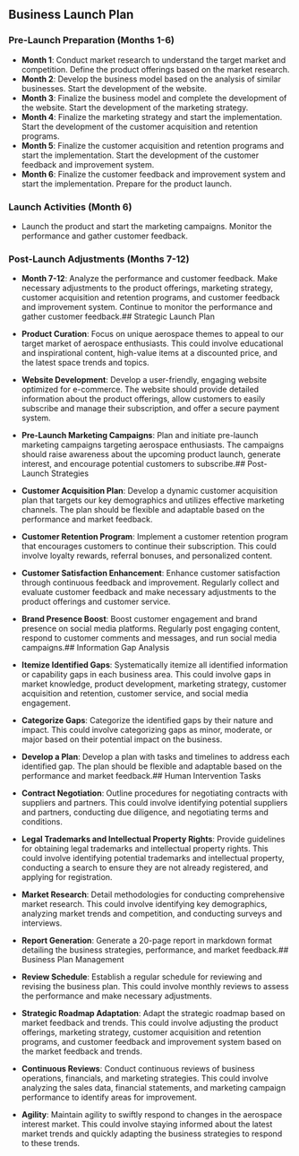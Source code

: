 ## Business Launch Plan

### Pre-Launch Preparation (Months 1-6)

- **Month 1**: Conduct market research to understand the target market and competition. Define the product offerings based on the market research.
- **Month 2**: Develop the business model based on the analysis of similar businesses. Start the development of the website.
- **Month 3**: Finalize the business model and complete the development of the website. Start the development of the marketing strategy.
- **Month 4**: Finalize the marketing strategy and start the implementation. Start the development of the customer acquisition and retention programs.
- **Month 5**: Finalize the customer acquisition and retention programs and start the implementation. Start the development of the customer feedback and improvement system.
- **Month 6**: Finalize the customer feedback and improvement system and start the implementation. Prepare for the product launch.

### Launch Activities (Month 6)

- Launch the product and start the marketing campaigns. Monitor the performance and gather customer feedback.

### Post-Launch Adjustments (Months 7-12)

- **Month 7-12**: Analyze the performance and customer feedback. Make necessary adjustments to the product offerings, marketing strategy, customer acquisition and retention programs, and customer feedback and improvement system. Continue to monitor the performance and gather customer feedback.## Strategic Launch Plan

- **Product Curation**: Focus on unique aerospace themes to appeal to our target market of aerospace enthusiasts. This could involve educational and inspirational content, high-value items at a discounted price, and the latest space trends and topics.
- **Website Development**: Develop a user-friendly, engaging website optimized for e-commerce. The website should provide detailed information about the product offerings, allow customers to easily subscribe and manage their subscription, and offer a secure payment system.
- **Pre-Launch Marketing Campaigns**: Plan and initiate pre-launch marketing campaigns targeting aerospace enthusiasts. The campaigns should raise awareness about the upcoming product launch, generate interest, and encourage potential customers to subscribe.## Post-Launch Strategies

- **Customer Acquisition Plan**: Develop a dynamic customer acquisition plan that targets our key demographics and utilizes effective marketing channels. The plan should be flexible and adaptable based on the performance and market feedback.
- **Customer Retention Program**: Implement a customer retention program that encourages customers to continue their subscription. This could involve loyalty rewards, referral bonuses, and personalized content.
- **Customer Satisfaction Enhancement**: Enhance customer satisfaction through continuous feedback and improvement. Regularly collect and evaluate customer feedback and make necessary adjustments to the product offerings and customer service.
- **Brand Presence Boost**: Boost customer engagement and brand presence on social media platforms. Regularly post engaging content, respond to customer comments and messages, and run social media campaigns.## Information Gap Analysis

- **Itemize Identified Gaps**: Systematically itemize all identified information or capability gaps in each business area. This could involve gaps in market knowledge, product development, marketing strategy, customer acquisition and retention, customer service, and social media engagement.
- **Categorize Gaps**: Categorize the identified gaps by their nature and impact. This could involve categorizing gaps as minor, moderate, or major based on their potential impact on the business.
- **Develop a Plan**: Develop a plan with tasks and timelines to address each identified gap. The plan should be flexible and adaptable based on the performance and market feedback.## Human Intervention Tasks

- **Contract Negotiation**: Outline procedures for negotiating contracts with suppliers and partners. This could involve identifying potential suppliers and partners, conducting due diligence, and negotiating terms and conditions.
- **Legal Trademarks and Intellectual Property Rights**: Provide guidelines for obtaining legal trademarks and intellectual property rights. This could involve identifying potential trademarks and intellectual property, conducting a search to ensure they are not already registered, and applying for registration.
- **Market Research**: Detail methodologies for conducting comprehensive market research. This could involve identifying key demographics, analyzing market trends and competition, and conducting surveys and interviews.
- **Report Generation**: Generate a 20-page report in markdown format detailing the business strategies, performance, and market feedback.## Business Plan Management

- **Review Schedule**: Establish a regular schedule for reviewing and revising the business plan. This could involve monthly reviews to assess the performance and make necessary adjustments.
- **Strategic Roadmap Adaptation**: Adapt the strategic roadmap based on market feedback and trends. This could involve adjusting the product offerings, marketing strategy, customer acquisition and retention programs, and customer feedback and improvement system based on the market feedback and trends.
- **Continuous Reviews**: Conduct continuous reviews of business operations, financials, and marketing strategies. This could involve analyzing the sales data, financial statements, and marketing campaign performance to identify areas for improvement.
- **Agility**: Maintain agility to swiftly respond to changes in the aerospace interest market. This could involve staying informed about the latest market trends and quickly adapting the business strategies to respond to these trends.